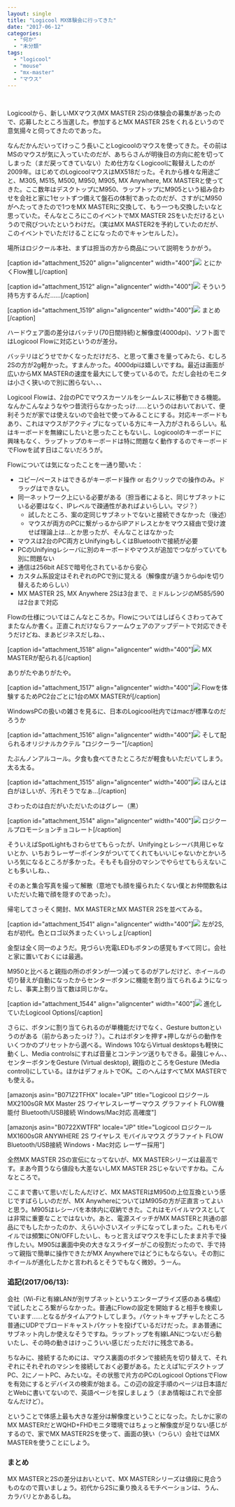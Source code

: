 ```yaml
---
layout: single
title: "Logicool MX体験会に行ってきた"
date: "2017-06-12"
categories: 
  - "何か"
  - "未分類"
tags: 
  - "logicool"
  - "mouse"
  - "mx-master"
  - "マウス"
---
```


 

Logicoolから、新しいMXマウス(MX MASTER 2S)の体験会の募集があったので、応募したところ当選した。参加するとMX MASTER 2Sをくれるというので意気揚々と伺ってきたのであった。

なんだかんだいってけっこう長いことLogicoolのマウスを使ってきた。その前はMSのマウスが気に入っていたのだが、あちらさんが明後日の方向に舵を切ってしまった（まだ戻ってきていない）ため仕方なくLogicoolに鞍替えしたのが2009年。はじめてのLogicoolマウスはMX518だった。それから様々な用途ごと、M305, M515, M500, M950, M905, MX Anywhere, MX MASTERと使ってきた。ここ数年はデスクトップにM950、ラップトップにM905という組み合わせを会社と家に1セットずつ備えて盤石の体制であったのだが、さすがにM950がへたってきたので1つをMX MASTERに交換して、もう一つも交換したいなと思っていた。そんなところにこのイベントでMX MASTER 2Sをいただけるというので飛びついたというわけだ。（実はMX MASTER2を予約していたのだが、このイベントでいただけることになったのでキャンセルした）。

場所はロジクール本社、まずは担当の方から商品について説明をうかがう。

\[caption id="attachment\_1520" align="aligncenter" width="400"\]![](https://blog.naotaco.com/assets/images/posts/2017/06/DSC06468-400x267.jpg) とにかくFlow推し\[/caption\]

\[caption id="attachment\_1512" align="aligncenter" width="400"\]![](https://blog.naotaco.com/assets/images/posts/2017/06/DSC06464-400x267.jpg) そういう持ち方するんだ……\[/caption\]

\[caption id="attachment\_1519" align="aligncenter" width="400"\][![](https://blog.naotaco.com/assets/images/posts/2017/06/DSC06470-400x267.jpg)](https://blog.naotaco.com/assets/images/posts/2017/06/DSC06470.jpg) まとめ\[/caption\]

ハードウェア面の差分はバッテリ(70日間持続)と解像度(4000dpi)、ソフト面ではLogicool Flowに対応というのが差分。

バッテリはどうせでかくなっただけだろ、と思って重さを量ってみたら、むしろ2Sの方が2g軽かった。すまんかった。4000dpiは嬉しいですね。最近は画面が広いからMX MASTERの速度を最大にして使っているので。ただし会社のモニタは小さく狭いので別に困らない、、、

Logicool Flowは、2台のPCでマウスカーソルをシームレスに移動できる機能。なんかこんなようなやつ昔流行らなかったっけ……というのはおいておいて、便利そうだが家では使えないので会社で使ってみることにする。対応キーボードもあり、これはマウスがアクティブになっている方にキー入力がされるらしい。私はキーボードを無線にしたいと思ったこともないし、Logicoolのキーボードに興味もなく、ラップトップのキーボードは特に問題なく動作するのでキーボードでFlowを試す日はこないだろうが。

Flowについては気になったことを一通り聞いた：

- コピー/ペーストはできるがキーボード操作 or 右クリックでの操作のみ。ドラッグはできない。
- 同一ネットワーク上にいる必要がある（担当者によると、同じサブネットにいる必要はなく、IPレベルで疎通性があればよいらしい。マジ？）
    - 試したところ、案の定同じサブネットでないと接続できなかった（後述）
    - マウスが両方のPCに繋がっるからIPアドレスとかをマウス経由で受け渡せば理論上は…とか思ったが、そんなことはなかった
- マウスは2台のPC両方とUnifyingもしくはBluetoothで接続が必要
- PCのUnifyingレシーバに別のキーボードやマウスが追加でつながっていても別に問題ない
- 通信は256bit AESで暗号化されているから安心
- カスタム系設定はそれぞれのPCで別に覚える（解像度が違うからdpiを切り替えるためらしい）
- MX MASTER 2S, MX Anywhere 2Sは3台まで、ミドルレンジのM585/590は2台まで対応

Flowの仕様についてはこんなところか。Flowについてはしばらくさわってみてまたなんか書く。正直これだけならファームウェアのアップデートで対応できそうだけどね、まあビジネスだしね、、

\[caption id="attachment\_1518" align="aligncenter" width="400"\]![](https://blog.naotaco.com/assets/images/posts/2017/06/DSC06471-400x267.jpg) MX MASTERが配られる\[/caption\]

ありがたやありがたや。

\[caption id="attachment\_1517" align="aligncenter" width="400"\]![](https://blog.naotaco.com/assets/images/posts/2017/06/DSC06473-400x267.jpg) Flowを体験するためPC2台ごとに1台のMX MASTERが\[/caption\]

WindowsPCの扱いの雑さを見るに、日本のLogicool社内ではmacが標準なのだろうか

\[caption id="attachment\_1516" align="aligncenter" width="400"\]![](https://blog.naotaco.com/assets/images/posts/2017/06/DSC06474-400x267.jpg) そして配られるオリジナルカクテル "ロジクーラー"\[/caption\]

たぶんノンアルコール。夕食も食べてきたところだが軽食もいただいてしまう。太る太る。

\[caption id="attachment\_1515" align="aligncenter" width="400"\]![](https://blog.naotaco.com/assets/images/posts/2017/06/DSC06476-400x267.jpg) ほんとは白がほしいが、汚れそうでなぁ…\[/caption\]

さわったのは白だがいただいたのはグレー（黒）

\[caption id="attachment\_1514" align="aligncenter" width="400"\]![](https://blog.naotaco.com/assets/images/posts/2017/06/DSC06477-400x267.jpg) ロジクールプロモーションチョコレート\[/caption\]

そういえばSpotLightもさわらせてもらったが、Unifyingとレシーバ共用じゃないとか、いちおうレーザーポインタがついててくれてもいいじゃないかとかいろいろ気になるところが多かった。そもそも自分のマシンでやらせてもらえないことも多いしね、、

そのあと集合写真を撮って解散（意地でも顔を撮られたくない僕とお仲間数名はいただいた箱で顔を隠すのであった）。

帰宅してさっそく開封、MX MASTERとMX MASTER 2Sを並べてみる。

\[caption id="attachment\_1541" align="aligncenter" width="400"\]![](https://blog.naotaco.com/assets/images/posts/2017/06/DSC06462-400x267.jpg) 左が2S, 右が初代。色とロゴ以外まったくいっしょ\[/caption\]

金型は全く同一のようだ。見づらい充電LEDもボタンの感覚もすべて同じ。会社と家に置いておくには最適。

M950と比べると親指の所のボタンが一つ減ってるのがアレだけど、ホイールの切り替えが自動になったからセンターボタンに機能を割り当てられるようになったし、事実上割り当て数は同じかな。

\[caption id="attachment\_1544" align="aligncenter" width="400"\][![](https://blog.naotaco.com/assets/images/posts/2017/06/ScreenClip-400x289.png)](https://blog.naotaco.com/assets/images/posts/2017/06/ScreenClip.png) 進化していたLogicool Options\[/caption\]

さらに、ボタンに割り当てられるのが単機能だけでなく、Gesture buttonというのがある（前からあったっけ？）。これはボタンを押す+押しながらの動作をいくつかのプリセットから選べる。Windows 10ならVirtual desktopsも軽快に動くし、Media controlsにすれば音量とコンテンツ送りもできる。最強じゃん、、　センターボタンをGesture (Virtual desktop), 親指のところをGesture (Media control)にしている。ほかはデフォルトでOK。このへんはすべてMX MASTERでも使える。

\[amazonjs asin="B071Z2TFHX" locale="JP" title="Logicool ロジクール MX2100sGR MX Master 2S ワイヤレスレーザーマウス グラファイト FLOW機能付 Bluetooth/USB接続 Windows/Mac対応 高確度"\]

\[amazonjs asin="B0722XWTFR" locale="JP" title="Logicool ロジクール MX1600sGR ANYWHERE 2S ワイヤレス モバイルマウス グラファイト FLOW Bluetooth/USB接続 Windows・Mac対応 レーザー採用"\]

全然MX MASTER 2Sの宣伝になってないが、MX MASTERシリーズは最高です。まあ今買うなら値段も大差ないしMX MASTER 2Sじゃないですかね。こんなところで。

ここまで書いて思いだしたんだけど、MX MASTERはM950の上位互換という感じですばらしいのだが、MX AnywhereについてはM905の方が正直言ってよいと思う。M905はレシーバを本体内に収納できた。これはモバイルマウスとしては非常に重要なことではないか。あと、電源スイッチがMX MASTERと共通の部品にでもしたかったのか、えらい小さいスイッチになってしまった。これもモバイルでは頻繁にON/OFFしたいし、もっと言えばマウスを手にしたまま片手で操作したい。M905は裏面中央の大きなスライダーがこの役割だったので、手で持って親指で簡単に操作できたがMX Anywhereではどうにもならない。その割にホイールが進化したかと言われるとそうでもなく微妙。うーん。

### 追記(2017/06/13):

会社（Wi-Fiと有線LANが別サブネットというエンタープライズ感のある構成）で試したところ繋がらなかった。普通にFlowの設定を開始すると相手を検索しています……となるがタイムアウトしてしまう。パケットキャプチャしたところ普通にUDPでブロードキャストパケットを投げているだけだった。まあ普通にサブネット内しか使えなそうですね。ラップトップを有線LANにつないだら動いたし、その時の動きはけっこういい感じだっただけに残念である。

ちなみに、接続するためには、マウス裏面のボタンで接続先を切り替えて、それぞれにそれぞれのマシンを接続しておく必要がある。たとえば1にデスクトップPC、2にノートPC、みたいな。その状態で片方のPCのLogicool OptionsでFlowを有効にするとデバイスの検索が始まる。この辺の設定手順のページは日本語だとWebに書いてないので、英語ページを探しましょう（まあ情報はこれで全部なんだけど）。

ということで体感上最も大きな差分は解像度ということになった。たしかに家のMX MASTERだとWQHD+FHDモニタ環境ではちょっと解像度が足りない感じがするので、家でMX MASTER2Sを使って、画面の狭い（つらい）会社ではMX MASTERを使うことにしよう。

### まとめ

MX MASTERと2Sの差分はおいといて、MX MASTERシリーズは値段に見合うものなので買いましょう。初代から2Sに乗り換えるモチベーションは、うん、カラバリとかあるしね。
